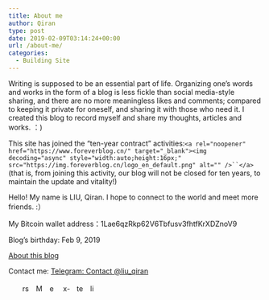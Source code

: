 ```yaml
---
title: About me
author: Qiran
type: post
date: 2019-02-09T03:14:24+00:00
url: /about-me/
categories:
  - Building Site
---
```

Writing is supposed to be an essential part of life. Organizing one&#8217;s words and works in the form of a blog is less fickle than social media-style sharing, and there are no more meaningless likes and comments; compared to keeping it private for oneself, and sharing it with those who need it. I created this blog to record myself and share my thoughts, articles and works. ：)

This site has joined the &#8220;ten-year contract&#8221; activities:`<a rel="noopener" href="https://www.foreverblog.cn/" target="_blank"><img decoding="async" style="width:auto;height:16px;" src="https://img.foreverblog.cn/logo_en_default.png" alt="" />``</a>`(that is, from joining this activity, our blog will not be closed for ten years, to maintain the update and vitality!)

Hello! My name is LIU, Qiran. I hope to connect to the world and meet more friends. :）

My Bitcoin wallet address：1Lae6qzRkp62V6Tbfusv3fhtfKrXDZnoV9

Blog’s birthday: Feb 9, 2019

[About this blog][1]

Contact me: [Telegram: Contact @liu_qiran][2]

<ul id="" class="cnss-social-icon " style="text-align:left;">
  <li class="cn-fa-rss" style="display:inline-block;">
    <a class="" target="_blank" href="https://www.liuqiran.com/rss-3" title="rss" style=""><img loading="lazy" decoding="async" src="https://www.liuqiran.com/wp-content/uploads/2021/06/rss-square-solid.svg" border="0" width="15" height="15" alt="rss" title="rss" style="margin:4px;" /></a>
  </li>
  <li class="cn-fa-mastodon" style="display:inline-block;">
    <a class="" target="_blank" href="https://mastodon.social/@liuqiran" title="Mastodon" style=""><img loading="lazy" decoding="async" src="https://www.liuqiran.com/wp-content/uploads/2021/06/mastodon-brands.svg" border="0" width="15" height="15" alt="Mastodon" title="Mastodon" style="margin:4px;" /></a>
  </li>
  <li class="cn-fa-email" style="display:inline-block;">
    <a class="" target="_blank" href="https://www.liuqiran.com/email-subscription/" title="email" style=""><img loading="lazy" decoding="async" src="https://www.liuqiran.com/wp-content/uploads/2021/06/envelope-solid.svg" border="0" width="15" height="15" alt="email" title="email" style="margin:4px;" /></a>
  </li>
  <li class="cn-fa-x-twitter" style="display:inline-block;">
    <a class="" target="_blank" href="https://twitter.com/qiran_liu" title="x-twitter" style=""><img loading="lazy" decoding="async" src="https://www.liuqiran.com/wp-content/uploads/2023/10/square-x-twitter.svg" border="0" width="15" height="15" alt="x-twitter" title="x-twitter" style="margin:4px;" /></a>
  </li>
  <li class="cn-fa-telegram" style="display:inline-block;">
    <a class="" target="_blank" href="https://t.me/qiranschannel" title="telegram" style=""><img loading="lazy" decoding="async" src="https://www.liuqiran.com/wp-content/uploads/2023/02/telegram.svg" border="0" width="15" height="15" alt="telegram" title="telegram" style="margin:4px;" /></a>
  </li>
  <li class="cn-fa-linkedin" style="display:inline-block;">
    <a class="" target="_blank" href="https://www.linkedin.com/in/liuqiran" title="linkedin" style=""><img loading="lazy" decoding="async" src="https://www.liuqiran.com/wp-content/uploads/2023/03/linkedin.svg" border="0" width="15" height="15" alt="linkedin" title="linkedin" style="margin:4px;" /></a>
  </li>
  <li class="cn-fa-youtube cn-fa-icon " style="display:inline-block;">
    <a class="" target="_blank" href="https://www.youtube.com/channel/UCzE6daBF2ss6UNSMLXMlnTQ" title="YouTube" style="width:23px;height:23px;padding:4px 0;margin:4px;color: #000000;border-radius: 50%;"><i title="YouTube" style="font-size:15px;" class="fab fa-youtube"></i></a>
  </li>
</ul>

 [1]: https://www.liuqiran.com/index.php/category/technology/building-site/
 [2]: https://t.me/liu_qiran
